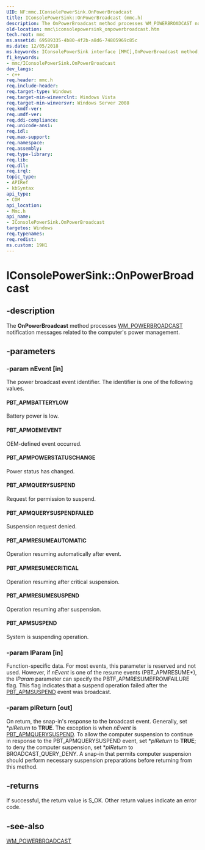 ```yaml
---
UID: NF:mmc.IConsolePowerSink.OnPowerBroadcast
title: IConsolePowerSink::OnPowerBroadcast (mmc.h)
description: The OnPowerBroadcast method processes WM_POWERBROADCAST notification messages related to the computer's power management.
old-location: mmc\iconsolepowersink_onpowerbroadcast.htm
tech.root: mmc
ms.assetid: 69589335-4b80-4f2b-a8d6-74805969c85c
ms.date: 12/05/2018
ms.keywords: IConsolePowerSink interface [MMC],OnPowerBroadcast method, IConsolePowerSink.OnPowerBroadcast, IConsolePowerSink::OnPowerBroadcast, OnPowerBroadcast, OnPowerBroadcast method [MMC], OnPowerBroadcast method [MMC],IConsolePowerSink interface, PBT_APMBATTERYLOW, PBT_APMOEMEVENT, PBT_APMPOWERSTATUSCHANGE, PBT_APMQUERYSUSPEND, PBT_APMQUERYSUSPENDFAILED, PBT_APMRESUMEAUTOMATIC, PBT_APMRESUMECRITICAL, PBT_APMRESUMESUSPEND, PBT_APMSUSPEND, _slate_iconsolepowersink_onpowerbroadcast, mmc.iconsolepowersink_onpowerbroadcast, mmc/IConsolePowerSink::OnPowerBroadcast
f1_keywords:
- mmc/IConsolePowerSink.OnPowerBroadcast
dev_langs:
- c++
req.header: mmc.h
req.include-header: 
req.target-type: Windows
req.target-min-winverclnt: Windows Vista
req.target-min-winversvr: Windows Server 2008
req.kmdf-ver: 
req.umdf-ver: 
req.ddi-compliance: 
req.unicode-ansi: 
req.idl: 
req.max-support: 
req.namespace: 
req.assembly: 
req.type-library: 
req.lib: 
req.dll: 
req.irql: 
topic_type:
- APIRef
- kbSyntax
api_type:
- COM
api_location:
- Mmc.h
api_name:
- IConsolePowerSink.OnPowerBroadcast
targetos: Windows
req.typenames: 
req.redist: 
ms.custom: 19H1
---
```


# IConsolePowerSink::OnPowerBroadcast


## -description


The 
<b>OnPowerBroadcast</b> method processes 
<a href="https://docs.microsoft.com/windows/desktop/Power/wm-powerbroadcast">WM_POWERBROADCAST</a> notification messages related to the computer's power management.


## -parameters




### -param nEvent [in]

The power broadcast event identifier. The identifier is one of the following values.



#### PBT_APMBATTERYLOW

Battery power is low.



#### PBT_APMOEMEVENT

OEM-defined event occurred.



#### PBT_APMPOWERSTATUSCHANGE

Power status has changed.



#### PBT_APMQUERYSUSPEND

Request for permission to suspend.



#### PBT_APMQUERYSUSPENDFAILED

Suspension request denied.



#### PBT_APMRESUMEAUTOMATIC

Operation resuming automatically after event.



#### PBT_APMRESUMECRITICAL

Operation resuming after critical suspension.



#### PBT_APMRESUMESUSPEND

Operation resuming after suspension.



#### PBT_APMSUSPEND

System is suspending operation.


### -param lParam [in]

Function-specific data. For most events, this parameter is reserved and not used. However, if <i>nEvent</i> is one of the resume events (PBT_APMRESUME*), the <i>lParam</i> parameter can specify the PBTF_APMRESUMEFROMFAILURE flag. This flag indicates that a suspend operation failed after the <a href="https://docs.microsoft.com/windows/desktop/Power/pbt-apmsuspend">PBT_APMSUSPEND</a> event was broadcast.


### -param plReturn [out]

On return, the snap-in's response to the broadcast event. Generally, set *<i>plReturn</i> to <b>TRUE</b>. The exception is when <i>nEvent</i> is 
<a href="https://docs.microsoft.com/windows/desktop/Power/pbt-apmquerysuspend">PBT_APMQUERYSUSPEND</a>. To allow the computer suspension to continue in response to the PBT_APMQUERYSUSPEND event, set *<i>plReturn</i> to <b>TRUE</b>; to deny the computer suspension, set *<i>plReturn</i> to BROADCAST_QUERY_DENY. A snap-in that permits computer suspension should perform necessary suspension preparations before returning from this method.


## -returns



If successful, the return value is S_OK. Other return values indicate an error code.




## -see-also




<a href="https://docs.microsoft.com/windows/desktop/Power/wm-powerbroadcast">WM_POWERBROADCAST</a>
 

 

